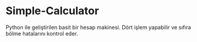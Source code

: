 # Simple-Calculator
Python ile geliştirilen basit bir hesap makinesi. Dört işlem yapabilir ve sıfıra bölme hatalarını kontrol eder.
